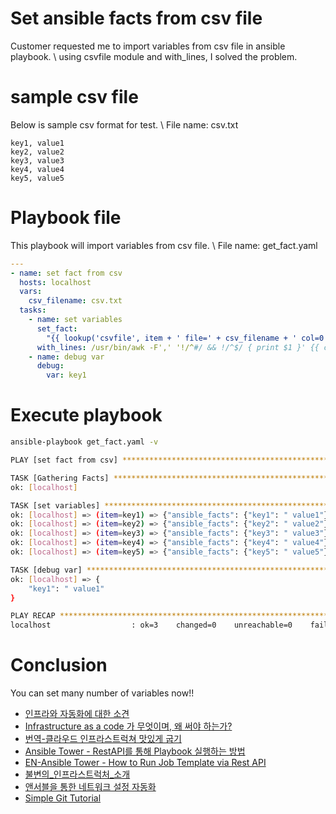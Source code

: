 # Set ansible facts from csv file
Customer requested me to import variables from csv file in ansible playbook. \\
using csvfile module and with_lines, I solved the problem.

# sample csv file
Below is sample csv format for test. \\
File name: csv.txt
``` 
key1, value1
key2, value2
key3, value3
key4, value4
key5, value5
```

# Playbook file
This playbook will import variables from csv file. \\
File name: get_fact.yaml
``` yaml
---
- name: set fact from csv
  hosts: localhost
  vars:
    csv_filename: csv.txt
  tasks:
    - name: set variables
      set_fact:
        "{{ lookup('csvfile', item + ' file=' + csv_filename + ' col=0 delimiter=,') }}": "{{ lookup('csvfile', item + ' file=' + csv_filename + ' col=1 delimiter=,') }}"
      with_lines: /usr/bin/awk -F',' '!/^#/ && !/^$/ { print $1 }' {{ csv_filename}}
    - name: debug var
      debug:
        var: key1
```

# Execute playbook
``` sh
ansible-playbook get_fact.yaml -v

PLAY [set fact from csv] *********************************************************************************************************************************************************

TASK [Gathering Facts] ***********************************************************************************************************************************************************
ok: [localhost]

TASK [set variables] *************************************************************************************************************************************************************
ok: [localhost] => (item=key1) => {"ansible_facts": {"key1": " value1"}, "ansible_facts_cacheable": false, "changed": false, "item": "key1"}
ok: [localhost] => (item=key2) => {"ansible_facts": {"key2": " value2"}, "ansible_facts_cacheable": false, "changed": false, "item": "key2"}
ok: [localhost] => (item=key3) => {"ansible_facts": {"key3": " value3"}, "ansible_facts_cacheable": false, "changed": false, "item": "key3"}
ok: [localhost] => (item=key4) => {"ansible_facts": {"key4": " value4"}, "ansible_facts_cacheable": false, "changed": false, "item": "key4"}
ok: [localhost] => (item=key5) => {"ansible_facts": {"key5": " value5"}, "ansible_facts_cacheable": false, "changed": false, "item": "key5"}

TASK [debug var] *****************************************************************************************************************************************************************
ok: [localhost] => {
    "key1": " value1"
}

PLAY RECAP ***********************************************************************************************************************************************************************
localhost                  : ok=3    changed=0    unreachable=0    failed=0
```

# Conclusion
You can set many number of variables now!!




- [인프라와 자동화에 대한 소견](thought_about_IT_infra_and_automation.md)
- [Infrastructure as a code 가 무엇이며, 왜 써야 하는가?](1.what_is_infrastructure_as_a_code.md)
- [번역-클라우드 인프라스트럭쳐 맛있게 굽기](2.Baking_delicious_cloud_instances.md)
- [Ansible Tower - RestAPI를 통해 Playbook 실행하는 방법](ansible_tower-running_template_via_restapi/ansible_tower-running_template_via_restapi.md)
- [EN-Ansible Tower - How to Run Job Template via Rest API](ansible_tower-running_template_via_restapi/en-ansible_tower-running_template_via_restapi.md)
- [불변의_인프라스트럭처_소개](An_introduction_to_immutable_infrastructure.md)
- [앤서블을 통한 네트워크 설정 자동화](AUTOMATING_NETWORK_DEVICES_WITH_ANSIBLE.md)
- [Simple Git Tutorial](how_to_use_git/git_usage_20180113.org)

